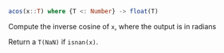 ```julia
acos(x::T) where {T <: Number} -> float(T)
```

Compute the inverse cosine of `x`, where the output is in radians

Return a `T(NaN)` if `isnan(x)`.
